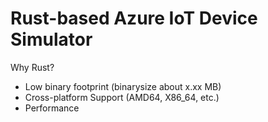 # Rust-based Azure IoT Device Simulator
Why Rust?

- Low binary footprint (binarysize about x.xx MB)
- Cross-platform Support (AMD64, X86_64, etc.)
- Performance
